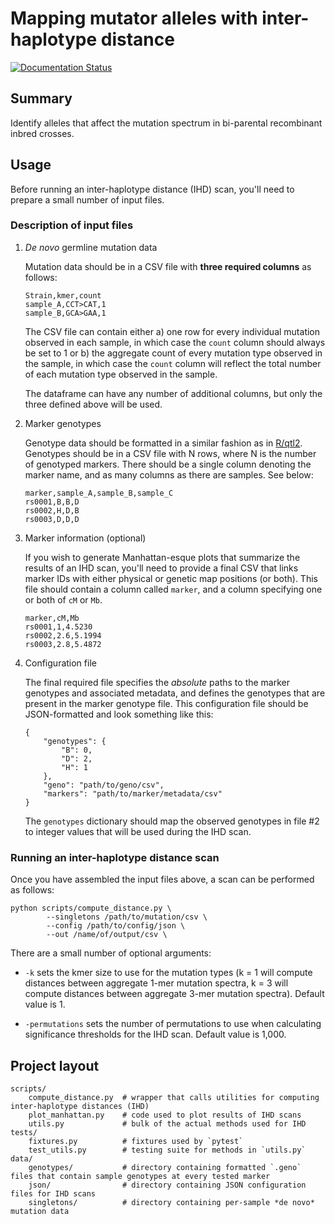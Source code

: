 # Mapping mutator alleles with inter-haplotype distance

[![Documentation Status](https://readthedocs.org/projects/ansicolortags/badge/?version=latest)](https://quinlan-lab.github.io/proj-mutator-mapping/reference/)

## Summary

Identify alleles that affect the mutation spectrum in bi-parental recombinant inbred crosses. 

## Usage

Before running an inter-haplotype distance (IHD) scan, you'll need to prepare a
small number of input files.

### Description of input files 

1. *De novo* germline mutation data

    Mutation data should be in a CSV file with **three required columns** as follows:

    ```
    Strain,kmer,count
    sample_A,CCT>CAT,1
    sample_B,GCA>GAA,1
    ```

    The CSV file can contain either a) one row for every individual mutation observed in each sample, in which case the `count` column should always be 
    set to 1 or b) the aggregate count of every mutation type observed in the sample, in which case the `count` column will reflect the total number of
    each mutation type observed in the sample.

    The dataframe can have any number of additional columns, but only the three 
    defined above will be used.

2. Marker genotypes 

    Genotype data should be formatted in a similar fashion as in [R/qtl2](https://kbroman.org/qtl2/). Genotypes should be in a CSV file with N rows, where N is the number of genotyped markers. There should be a single column denoting the marker name, and as many columns as there are samples. See below:

    ```
    marker,sample_A,sample_B,sample_C
    rs0001,B,B,D
    rs0002,H,D,B
    rs0003,D,D,D
    ```

3. Marker information (optional)

    If you wish to generate Manhattan-esque plots that summarize the results
    of an IHD scan, you'll need to provide a final CSV that links marker IDs with
    either physical or genetic map positions (or both). This file should contain a column called `marker`, and a column specifying one or both of `cM` or `Mb`.

    ```
    marker,cM,Mb
    rs0001,1,4.5230
    rs0002,2.6,5.1994
    rs0003,2.8,5.4872
    ```


4. Configuration file

    The final required file specifies the *absolute* paths to the marker genotypes and associated metadata, and defines the genotypes that are present in the marker genotype file. This configuration file should be JSON-formatted and look something like this:

    ```
    {
        "genotypes": {
            "B": 0,
            "D": 2,
            "H": 1
        },
        "geno": "path/to/geno/csv",
        "markers": "path/to/marker/metadata/csv"
    }
    ```

    The `genotypes` dictionary should map the observed genotypes in file #2 to integer values that will be used during the IHD scan.

### Running an inter-haplotype distance scan

Once you have assembled the input files above, a scan can be performed as follows:

```
python scripts/compute_distance.py \
        --singletons /path/to/mutation/csv \
        --config /path/to/config/json \
        --out /name/of/output/csv \
```

There are a small number of optional arguments:

* `-k` sets the kmer size to use for the mutation types (k = 1 will compute distances between aggregate 1-mer mutation spectra, k = 3 will compute distances between aggregate 3-mer mutation spectra). Default value is 1. 

* `-permutations` sets the number of permutations to use when calculating significance thresholds for the IHD scan. Default value is 1,000.

## Project layout

    scripts/
        compute_distance.py  # wrapper that calls utilities for computing inter-haplotype distances (IHD)
        plot_manhattan.py    # code used to plot results of IHD scans
        utils.py             # bulk of the actual methods used for IHD
    tests/
        fixtures.py          # fixtures used by `pytest`
        test_utils.py        # testing suite for methods in `utils.py`
    data/
        genotypes/           # directory containing formatted `.geno` files that contain sample genotypes at every tested marker
        json/                # directory containing JSON configuration files for IHD scans
        singletons/          # directory containing per-sample *de novo* mutation data
